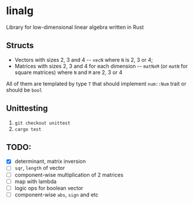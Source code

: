 # linalg

Library for low-dimensional linear algebra written in Rust

## Structs
+ Vectors with sizes 2, 3 and 4 -- `vecN` where `N` is 2, 3 or 4;
+ Matrices with sizes 2, 3 and 4 for each dimension -- `matNxM` (or `matN` for square matrices) where `N` and `M` are 2, 3 or 4

All of them are templated by type `T` that should implement `num::Num` trait or should be `bool`

## Unittesting
1. `git checkout unittest`
2. `cargo test`

## TODO:
- [x] determinant, matrix inversion
- [ ] `sqr`, `length` of vector
- [ ] component-wise multiplication of 2 matrices
- [ ] map with lambda
- [ ] logic ops for boolean vector
- [ ] component-wise `abs`, `sign` and etc
